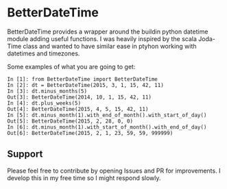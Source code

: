 # BetterDateTime

BetterDateTime provides a wrapper around the buildin python datetime module adding useful functions.
I was heavily inspired by the scala Joda-Time class and wanted to have similar ease in ptyhon working with datetimes and timezones.

Some examples of what you are going to get:

```
In [1]: from BetterDateTime import BetterDateTime
In [2]: dt = BetterDateTime(2015, 3, 1, 15, 42, 11)
In [3]: dt.minus_months(5)
Out[3]: BetterDateTime(2014, 10, 1, 15, 42, 11)
In [4]: dt.plus_weeks(5)
Out[4]: BetterDateTime(2015, 4, 5, 15, 42, 11)
In [5]: dt.minus_month(1).with_end_of_month().with_start_of_day()
Out[5]: BetterDateTime(2015, 2, 28, 0, 0)
In [6]: dt.minus_month(1).with_start_of_month().with_end_of_day()
Out[6]: BetterDateTime(2015, 2, 1, 23, 59, 59, 999999)
```


## Support

Please feel free to contribute by opening Issues and PR for improvements.
I develop this in my free time so I might respond slowly.
